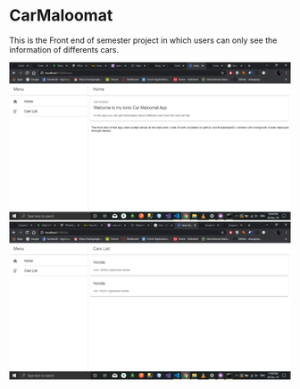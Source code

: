 # CarMaloomat
This is the Front end of semester project in which users can only see the information of differents cars.

<img src="Screenshot (53).png" width="752"> 
<img src="Screenshot (54).png" width="752">
